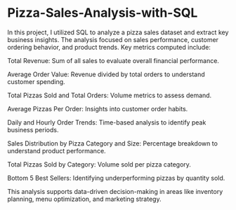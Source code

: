 # Pizza-Sales-Analysis-with-SQL 
In this project, I utilized SQL to analyze a pizza sales dataset and extract key business insights. The analysis focused on sales performance, customer ordering behavior, and product trends. Key metrics computed include:

Total Revenue: Sum of all sales to evaluate overall financial performance.

Average Order Value: Revenue divided by total orders to understand customer spending.

Total Pizzas Sold and Total Orders: Volume metrics to assess demand.

Average Pizzas Per Order: Insights into customer order habits.

Daily and Hourly Order Trends: Time-based analysis to identify peak business periods.

Sales Distribution by Pizza Category and Size: Percentage breakdown to understand product performance.

Total Pizzas Sold by Category: Volume sold per pizza category.

Bottom 5 Best Sellers: Identifying underperforming pizzas by quantity sold.

This analysis supports data-driven decision-making in areas like inventory planning, menu optimization, and marketing strategy.

